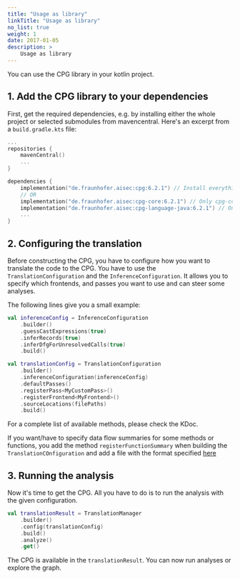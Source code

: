 ```yaml
---
title: "Usage as library"
linkTitle: "Usage as library"
no_list: true
weight: 1
date: 2017-01-05
description: >
    Usage as library
---
```


You can use the CPG library in your kotlin project.

## 1. Add the CPG library to your dependencies

First, get the required dependencies, e.g. by installing either the whole
project or selected submodules from mavencentral.
Here's an excerpt from a `build.gradle.kts` file:
```kotlin
...
repositories {
    mavenCentral()
    ...
}

dependencies {
    implementation("de.fraunhofer.aisec:cpg:6.2.1") // Install everything
    // OR
    implementation("de.fraunhofer.aisec:cpg-core:6.2.1") // Only cpg-core
    implementation("de.fraunhofer.aisec:cpg-language-java:6.2.1") // Only the java language frontend
    ...
}
```

## 2. Configuring the translation

Before constructing the CPG, you have to configure how you want to translate the
code to the CPG. You have to use the `TranslationConfiguration` and the
`InferenceConfiguration`. It allows you to specify which frontends, and passes
you want to use and can steer some analyses. 

The following lines give you a small example:
```kotlin
val inferenceConfig = InferenceConfiguration
    .builder()
    .guessCastExpressions(true)
    .inferRecords(true)
    .inferDfgForUnresolvedCalls(true)
    .build()

val translationConfig = TranslationConfiguration
    .builder()
    .inferenceConfiguration(inferenceConfig)
    .defaultPasses()
    .registerPass<MyCustomPass>()
    .registerFrontend<MyFrontend>()
    .sourceLocations(filePaths)
    .build()
```

For a complete list of available methods, please check the KDoc.

If you want/have to specify data flow summaries for some methods or functions, you add the method `registerFunctionSummary` when building the `TranslationCOnfiguration` and add a file with the format specified [here](../CPG/specs/dfg-function-summaries.md)

## 3. Running the analysis

Now it's time to get the CPG. All you have to do is to run the analysis with the
given configuration.
```kotlin
val translationResult = TranslationManager
    .builder()
    .config(translationConfig)
    .build()
    .analyze()
    .get()
```

The CPG is available in the `translationResult`. You can now run analyses or
explore the graph.

